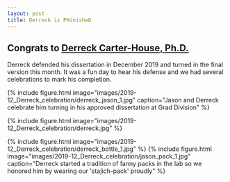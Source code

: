 ```yaml
---
layout: post
title: Derreck is PHinisheD
---
```


## Congrats to [Derreck Carter-House, Ph.D.](/members/derreck-carter-house)

Derreck defended his dissertation in December 2019 and turned in the final version this month. It was a fun day to hear his defense and we had several celebrations to mark his completion.

{%
  include figure.html
  image="images/2019-12_Derreck_celebration/derreck_jason_1.jpg"
  caption="Jason and Derreck celebrate him turning in his approved dissertation at Grad Division"
%}

{%
  include figure.html
  image="images/2019-12_Derreck_celebration/derreck.jpg"
%}

{%
  include figure.html
  image="images/2019-12_Derreck_celebration/derreck_bottle_1.jpg"
%}
{%
  include figure.html
  image="images/2019-12_Derreck_celebration/jason_pack_1.jpg"
  caption="Derreck started a tradition of fanny packs in the lab so we honored him by wearing our 'stajich-pack' proudly"
%}
